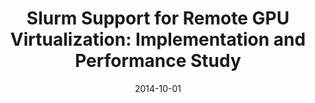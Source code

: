 ---
title: "Slurm Support for Remote GPU Virtualization: Implementation and Performance Study"
collection: publications
permalink: /publication/2014-10-01-Slurm-Support-for-Remote-GPU-Virtualization-Implementation-and-Performance-Study
type: "conference"
date: 2014-10-01
venue: '<em>26th Symposium on Computer Architecture and High Performance Computing (SBAC-PAD)</em>'
paperurl: 'https://doi.org/10.1109/SBAC-PAD.2014.49'
citation: ' <strong>S. Iserte</strong>,  A. Castelló,  R. Mayo,  E. Quintana-Ortí,  C. Reaño,  J. Prades,  F. Silla, and  J. Duato, &quot;Slurm Support for Remote GPU Virtualization: Implementation and Performance Study.&quot; <em>26th Symposium on Computer Architecture and High Performance Computing (SBAC-PAD)</em>, Oct. 2014.'
---
